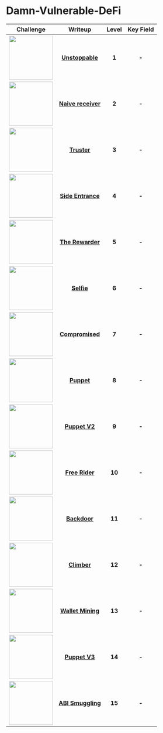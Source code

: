 # Damn-Vulnerable-DeFi
| Challenge | Writeup | Level | Key Field |
| :---: | :---: | :---: | :---: |
|<img height="120" src="https://miro.medium.com/v2/resize:fit:1400/1*iRuYFDDxOnx8ZaO1CZjkFQ.png">|[**Unstoppable**]()|**1**|**-**|
|<img height="120" src="https://miro.medium.com/v2/resize:fit:1400/1*iRuYFDDxOnx8ZaO1CZjkFQ.png">|[**Naive receiver**]()|**2**|**-**|
|<img height="120" src="https://miro.medium.com/v2/resize:fit:1400/1*iRuYFDDxOnx8ZaO1CZjkFQ.png">|[**Truster**]()|**3**|**-**|
|<img height="120" src="https://miro.medium.com/v2/resize:fit:1400/1*iRuYFDDxOnx8ZaO1CZjkFQ.png">|[**Side Entrance**]()|**4**|**-**|
|<img height="120" src="https://miro.medium.com/v2/resize:fit:1400/1*iRuYFDDxOnx8ZaO1CZjkFQ.png">|[**The Rewarder**]()|**5**|**-**|
|<img height="120" src="https://miro.medium.com/v2/resize:fit:1400/1*iRuYFDDxOnx8ZaO1CZjkFQ.png">|[**Selfie**]()|**6**|**-**|
|<img height="120" src="https://miro.medium.com/v2/resize:fit:1400/1*iRuYFDDxOnx8ZaO1CZjkFQ.png">|[**Compromised**]()|**7**|**-**|
|<img height="120" src="https://miro.medium.com/v2/resize:fit:1400/1*iRuYFDDxOnx8ZaO1CZjkFQ.png">|[**Puppet**]()|**8**|**-**|
|<img height="120" src="https://miro.medium.com/v2/resize:fit:1400/1*iRuYFDDxOnx8ZaO1CZjkFQ.png">|[**Puppet V2**]()|**9**|**-**|
|<img height="120" src="https://miro.medium.com/v2/resize:fit:1400/1*iRuYFDDxOnx8ZaO1CZjkFQ.png">|[**Free Rider**]()|**10**|**-**|
|<img height="120" src="https://miro.medium.com/v2/resize:fit:1400/1*iRuYFDDxOnx8ZaO1CZjkFQ.png">|[**Backdoor**]()|**11**|**-**|
|<img height="120" src="https://miro.medium.com/v2/resize:fit:1400/1*iRuYFDDxOnx8ZaO1CZjkFQ.png">|[**Climber**]()|**12**|**-**|
|<img height="120" src="https://miro.medium.com/v2/resize:fit:1400/1*iRuYFDDxOnx8ZaO1CZjkFQ.png">|[**Wallet Mining**]()|**13**|**-**|
|<img height="120" src="https://miro.medium.com/v2/resize:fit:1400/1*iRuYFDDxOnx8ZaO1CZjkFQ.png">|[**Puppet V3**]()|**14**|**-**|
|<img height="120" src="https://miro.medium.com/v2/resize:fit:1400/1*iRuYFDDxOnx8ZaO1CZjkFQ.png">|[**ABI Smuggling**]()|**15**|**-**|
